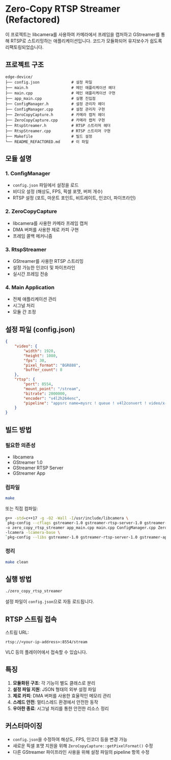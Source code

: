# Zero-Copy RTSP Streamer (Refactored)

이 프로젝트는 libcamera를 사용하여 카메라에서 프레임을 캡처하고 GStreamer를 통해 RTSP로 스트리밍하는 애플리케이션입니다. 코드가 모듈화되어 유지보수가 쉽도록 리팩토링되었습니다.

## 프로젝트 구조

```
edge-device/
├── config.json              # 설정 파일
├── main.h                   # 메인 애플리케이션 헤더
├── main.cpp                 # 메인 애플리케이션 구현
├── app_main.cpp             # 실행 진입점
├── ConfigManager.h          # 설정 관리자 헤더
├── ConfigManager.cpp        # 설정 관리자 구현
├── ZeroCopyCapture.h        # 카메라 캡처 헤더
├── ZeroCopyCapture.cpp      # 카메라 캡처 구현
├── RtspStreamer.h           # RTSP 스트리머 헤더
├── RtspStreamer.cpp         # RTSP 스트리머 구현
├── Makefile                 # 빌드 설정
└── README_REFACTORED.md     # 이 파일
```

## 모듈 설명

### 1. ConfigManager
- `config.json` 파일에서 설정을 로드
- 비디오 설정 (해상도, FPS, 픽셀 포맷, 버퍼 개수)
- RTSP 설정 (포트, 마운트 포인트, 비트레이트, 인코더, 파이프라인)

### 2. ZeroCopyCapture
- libcamera를 사용한 카메라 프레임 캡처
- DMA 버퍼를 사용한 제로 카피 구현
- 프레임 콜백 메커니즘

### 3. RtspStreamer
- GStreamer를 사용한 RTSP 스트리밍
- 설정 가능한 인코더 및 파이프라인
- 실시간 프레임 전송

### 4. Main Application
- 전체 애플리케이션 관리
- 시그널 처리
- 모듈 간 조정

## 설정 파일 (config.json)

```json
{
    "video": {
        "width": 1920,
        "height": 1080,
        "fps": 30,
        "pixel_format": "BGR888",
        "buffer_count": 8
    },
    "rtsp": {
        "port": 8554,
        "mount_point": "/stream",
        "bitrate": 2000000,
        "encoder": "v4l2h264enc",
        "pipeline": "appsrc name=mysrc ! queue ! v4l2convert ! video/x-raw,format=NV12 ! queue ! v4l2h264enc ! video/x-h264,level=(string)4 ! rtph264pay name=pay0 pt=96"
    }
}
```

## 빌드 방법

### 필요한 의존성
- libcamera
- GStreamer 1.0
- GStreamer RTSP Server
- GStreamer App

### 컴파일
```bash
make
```

또는 직접 컴파일:
```bash
g++ -std=c++17 -g -O2 -Wall -I/usr/include/libcamera \
`pkg-config --cflags gstreamer-1.0 gstreamer-rtsp-server-1.0 gstreamer-app-1.0` \
-o zero_copy_rtsp_streamer app_main.cpp main.cpp ConfigManager.cpp ZeroCopyCapture.cpp RtspStreamer.cpp \
-lcamera -lcamera-base \
`pkg-config --libs gstreamer-1.0 gstreamer-rtsp-server-1.0 gstreamer-app-1.0` -lpthread
```

### 정리
```bash
make clean
```

## 실행 방법

```bash
./zero_copy_rtsp_streamer
```

설정 파일이 `config.json`으로 자동 로드됩니다.

## RTSP 스트림 접속

스트림 URL:
```
rtsp://<your-ip-address>:8554/stream
```

VLC 등의 플레이어에서 접속할 수 있습니다.

## 특징

1. **모듈화된 구조**: 각 기능이 별도 클래스로 분리
2. **설정 파일 지원**: JSON 형태의 외부 설정 파일
3. **제로 카피**: DMA 버퍼를 사용한 효율적인 메모리 관리
4. **스레드 안전**: 멀티스레드 환경에서 안전한 동작
5. **우아한 종료**: 시그널 처리를 통한 안전한 리소스 정리

## 커스터마이징

- `config.json`을 수정하여 해상도, FPS, 인코더 등을 변경 가능
- 새로운 픽셀 포맷 지원을 위해 `ZeroCopyCapture::getPixelFormat()` 수정
- 다른 GStreamer 파이프라인 사용을 위해 설정 파일의 pipeline 항목 수정
